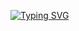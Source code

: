 [![Typing SVG](https://readme-typing-svg.demolab.com?font=Fira+Code&size=30&duration=3000&pause=1500&color=B85AF7&width=570&lines=Hello+There!+%F0%9F%92%96+I'm+Hana+Shamel)](https://git.io/typing-svg)
<!--
**Hana-Shamel/Hana-Shamel** is a ✨ _special_ ✨ repository because its `README.md` (this file) appears on your GitHub profile.

Here are some ideas to get you started:

- 🔭 I’m currently working on ...
- 🌱 I’m currently learning ...
- 👯 I’m looking to collaborate on ...
- 🤔 I’m looking for help with ...
- 💬 Ask me about ...
- 📫 How to reach me: ...
- 😄 Pronouns: ...
- ⚡ Fun fact: ...
-->
